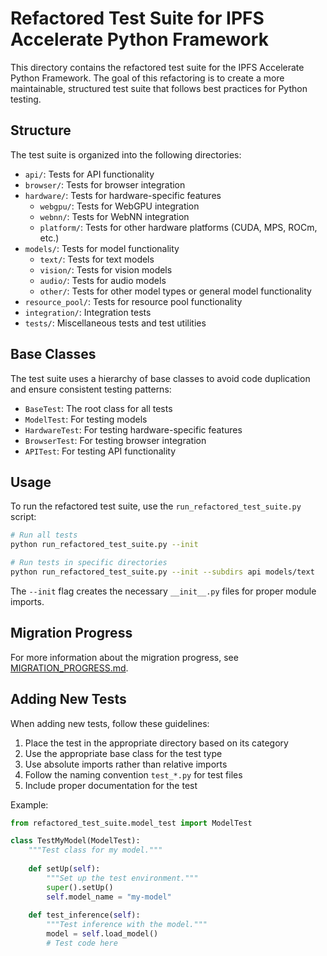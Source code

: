 # Refactored Test Suite for IPFS Accelerate Python Framework

This directory contains the refactored test suite for the IPFS Accelerate Python Framework. The goal of this refactoring is to create a more maintainable, structured test suite that follows best practices for Python testing.

## Structure

The test suite is organized into the following directories:

- `api/`: Tests for API functionality
- `browser/`: Tests for browser integration
- `hardware/`: Tests for hardware-specific features
  - `webgpu/`: Tests for WebGPU integration
  - `webnn/`: Tests for WebNN integration
  - `platform/`: Tests for other hardware platforms (CUDA, MPS, ROCm, etc.)
- `models/`: Tests for model functionality
  - `text/`: Tests for text models
  - `vision/`: Tests for vision models
  - `audio/`: Tests for audio models
  - `other/`: Tests for other model types or general model functionality
- `resource_pool/`: Tests for resource pool functionality
- `integration/`: Integration tests
- `tests/`: Miscellaneous tests and test utilities

## Base Classes

The test suite uses a hierarchy of base classes to avoid code duplication and ensure consistent testing patterns:

- `BaseTest`: The root class for all tests
- `ModelTest`: For testing models
- `HardwareTest`: For testing hardware-specific features
- `BrowserTest`: For testing browser integration
- `APITest`: For testing API functionality

## Usage

To run the refactored test suite, use the `run_refactored_test_suite.py` script:

```bash
# Run all tests
python run_refactored_test_suite.py --init

# Run tests in specific directories
python run_refactored_test_suite.py --init --subdirs api models/text
```

The `--init` flag creates the necessary `__init__.py` files for proper module imports.

## Migration Progress

For more information about the migration progress, see [MIGRATION_PROGRESS.md](MIGRATION_PROGRESS.md).

## Adding New Tests

When adding new tests, follow these guidelines:

1. Place the test in the appropriate directory based on its category
2. Use the appropriate base class for the test type
3. Use absolute imports rather than relative imports
4. Follow the naming convention `test_*.py` for test files
5. Include proper documentation for the test

Example:

```python
from refactored_test_suite.model_test import ModelTest

class TestMyModel(ModelTest):
    """Test class for my model."""
    
    def setUp(self):
        """Set up the test environment."""
        super().setUp()
        self.model_name = "my-model"
        
    def test_inference(self):
        """Test inference with the model."""
        model = self.load_model()
        # Test code here
```